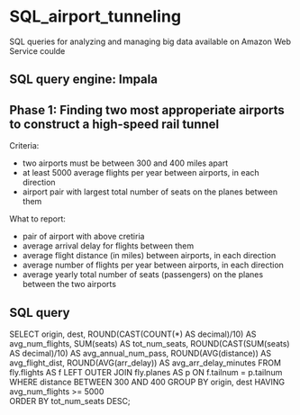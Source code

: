 # SQL_airport_tunneling
SQL queries for analyzing and managing big data available on Amazon Web Service coulde

## SQL query engine: Impala

## Phase 1: Finding two most approperiate airports to construct a high-speed rail tunnel

Criteria: 
* two airports must be between 300 and 400 miles apart
* at least 5000 average flights per year between airports, in each direction
* airport pair with largest total number of seats on the planes between them

What to report:
* pair of airport with above cretiria
* average arrival delay for flights between them
* average flight distance (in miles) between airports, in each direction
* average number of flights per year between airports, in each direction
* average yearly total number of seats (passengers) on the planes between the two airports


## SQL query
SELECT origin, dest,
    ROUND(CAST(COUNT(*) AS decimal)/10) AS avg_num_flights,
    SUM(seats) AS tot_num_seats,
    ROUND(CAST(SUM(seats) AS decimal)/10) AS avg_annual_num_pass,
    ROUND(AVG(distance)) AS avg_flight_dist,
    ROUND(AVG(arr_delay)) AS avg_arr_delay_minutes
FROM fly.flights AS f
LEFT OUTER JOIN fly.planes AS p
    ON f.tailnum = p.tailnum
WHERE distance BETWEEN 300 AND 400
GROUP BY origin, dest
    HAVING avg_num_flights >= 5000  
ORDER BY tot_num_seats DESC;

